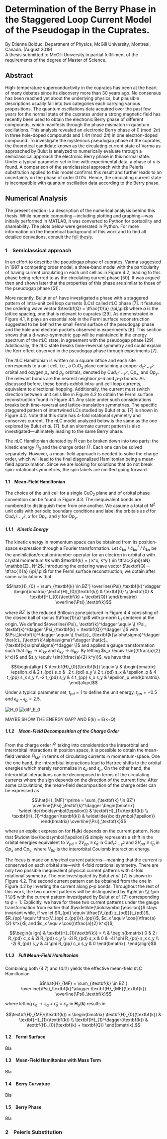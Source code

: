 # Determination of the Berry Phase in the Staggered Loop Current Model of the Pseudogap in the Cuprates.

By Etienne Bolduc, Department of Physics, McGill University, Montreal, Canada. (August 2019)  
A thesis submitted to McGill University in partial fulfillment of the requirements of the degree of Master of Science.

## Abstract

High-temperature superconductivity in the cuprates has been at the heart of many debates since its discovery more than 30 years ago. No consensus has been reached yet about the underlying physics, but plausible descriptions usually fall into two categories each carrying various propositions. The quantum oscillations data acquired over the past few years for the normal state of the cuprates under a strong magnetic field has recently been used to obtain the electronic Berry phase of different compounds, which manifests through the phase mismatch in quantum oscillations. This analysis revealed an electronic Berry phase of $0 \pmod{2\pi}$ in three hole-doped compounds and $1.4\pi \pmod{2\pi}$ in one electron-doped compound. To investigate the mysterious pseudogap phase of the cuprates, the theoretical candidate known as the circulating current state of Varma as approached by Bulut is analyzed to numerically evaluate through a semiclassical approach the electronic Berry phase in this normal state. Under a typical parameter set in line with experimental data, a phase of $\pi$ is found. A comparison of the semiclassical approach with the Peierls substitution applied to this model confirms this result and further leads to an uncertainty on the phase of order $0.01\pi$. Hence, the circulating current state is incompatible with quantum oscillation data according to the Berry phase.

## Numerical Analysis

The present section is a description of the numerical analysis behind this thesis. While numeric computing—including plotting and graphing—was initially performed in MATLAB, it was converted to Python for portability and shareability. The plots below were generated in Python. For more information on the theoretical background of this work and to find all detailed derivations, consult the [full thesis](bolduc-2019-determination-of-the-berry-phase-in-the-staggered-loop-current-model-of-the-pseudogap-in-the-cuprates.pdf).

### 1　Semiclassical approach

In an effort to describe the pseudogap phase of cuprates, Varma suggested in 1997 a competing order model, a three-band model with the particularity of having current circulating in each unit cell as in Figure 4.2, leading to this phase being referred to as the circulating current phase [50]. It was argued then and shown later that the properties of this phase are similar to those of the pseudogap phase [51].

More recently, Bulut _et al._ have investigated a phase with a staggered pattern of intra-unit cell loop currents (LCs) called $\pi\textrm{LC}$ phase [7]. It features the ordering wave vector $\textbf{Q} = \tfrac{1}{a} (\pi,\pi)$ where $a$ is the lattice spacing, one that is relevant to cuprates [29]. As demonstrated in Figure 4.1, it plays an essential role in the Fermi surface reconstruction suggested to be behind the small Fermi surface of the pseudogap phase and the hole and electron pockets observed in experiments [8]. This section shows that a d-wave-symmetric gap will be maintained in the energy spectrum of the $\pi\textrm{LC}$ state, in agreement with the pseudogap phase [29]. Additionally, the $\pi\textrm{LC}$ state breaks time-reversal symmetry and could explain the Kerr effect observed in the pseudogap phase through experiments [7].

The $\pi\textrm{LC}$ Hamiltonian is written on a square lattice and each site corresponds to a unit cell, i.e., a $\textrm{CuO}_ 2$ plane containing a copper $d_{x^2-y^2}$ orbital and oxygen $p_x$ and $p_y$ orbitals, denoted by $\textrm{Cu}d_{x^2-y^2}$, $\textrm{O}p_x$, and $\textrm{O}p_y$. The relevant bonds are the nearest neighbor $p–d$ and $p–p$ bonds. As discussed before, these bonds exhibit intra-unit cell loop currents, equivalent to directional hopping. Additionally, the current must switch direction between unit cells like in Figure 4.2 to obtain the Fermi surface reconstruction found in Figure 4.1. Any state under such considerations breaks both time-reversal and lattice-translation symmetries. The specific staggered pattern of intertwined LCs studied by Bulut _et al._ [7] is shown in Figure 4.2. Note that this state has 4-fold rotational symmetry and conserves current. The $\pi\textrm{LC}$ model analyzed below is the same as the one explored by Bulut _et al._ [7], but an alternate current pattern is also investigated—ultimately leading to the same Berry phase.

The $\pi\textrm{LC}$ Hamiltonian denoted by $\hat{H}$ can be broken down into two parts: the kinetic energy $\hat{H}_0$ and the charge order $\hat{H}^\prime$. Each one can be solved separately. However, a mean-field approach is needed to solve the charge order, which will lead to the final diagonalized Hamiltonian being a mean-field approximation. Since we are looking for solutions that do not break spin-rotational symmetries, the spin labels are omitted going forward.

#### 1.1　Mean-Field Hamiltonian

The choice of the unit cell for a single $\textrm{CuO}_ 2$ plane and of orbital phase convention can be found in Figure 4.3. The inequivalent bonds are numbered to distinguish them from one another. We assume a total of $N^2$ unit cells with periodic boundary conditions and label the orbitals as $d$ for $\textrm{Cu}d_{x^2-y^2}$, $x$ for $\textrm{O}p_x$, and $y$ for $\textrm{O}p_y$.

##### 1.1.1　Kinetic Energy

The kinetic energy in momentum space can be obtained from its position-space expression through a Fourier transformation. Let $\hat{c}_ {\textbf{k}\alpha}$ / $\hat{c}_ {\textbf{k}\alpha}^\dagger$ / $\hat{n}_ {\textbf{k}\alpha}$ be the annihilation/creation/number operator for an electron in orbital $\alpha$ with crystal momentum $\hbar \textbf{k}$ with $\textbf{k} = ( k^x, k^y ) \in \tfrac{2\pi}{aN} \mathbb{Z}_ N^2$. Introducing the ordering wave vector $\textbf{Q} = \tfrac{1}{a} (\pi,\pi)$ for the Fermi surface reconstruction, we obtain after some calculations that

```math
\hat{H}_{0} = \sum_{\textbf{k} \in BZ'} \overline{\Psi}_\textbf{k}^\dagger
\begin{bmatrix}
\textbf{H}_{0}(\textbf{k}) & \textbf{0} \\
\textbf{0} & \textbf{H}_{0}(\textbf{k} + \textbf{Q})
\end{bmatrix}
\overline{\Psi}_\textbf{k}
```

where $BZ^\prime$ is the reduced Brillouin zone pictured in Figure 4.4 consisting of the closed ball of radius $\tfrac{1}{a} \pi$ with p-norm $L_1$ centered at the origin. We defined $\overline{\Psi}_ \textbf{k}^\dagger \equiv \[ \Psi_ \textbf{k}^\dagger \Psi_{\textbf{k} + \textbf{Q}}^\dagger \]$ with $\Psi_\textbf{k}^\dagger \equiv \[ \hat{c}_ {\textbf{k}\alpha\sigma}^\dagger \hat{c}_ {\textbf{k}\alpha\sigma}^\dagger \hat{c}_ {\textbf{k}\alpha\sigma}^\dagger \]$ and applied a gauge transformation such that $\hat{c}_ {\textbf{k} x} \rightarrow i\hat{c}_ {\textbf{k} x}$ and $\hat{c}_ {\textbf{k} y} \rightarrow i\hat{c}_ {\textbf{k} y}$. By letting $s_x \equiv \sin{(\tfrac{a}{2} k^x)}$ and $s_y \equiv \sin{(\tfrac{a}{2} k^y)}$, we have that

```math
\begin{align}
& \textbf{H}_{0}(\textbf{k}) \equiv \\
& \begin{bmatrix}
\epsilon_d & 2 t_{pd} s_x & -2 t_{pd} s_y \\
2 t_{pd} s_x & \epsilon_p & 4 t_{pp} s_x s_y \\
-2 t_{pd} s_y & 4 t_{pp} s_x s_y & \epsilon_p
\end{bmatrix}.
\end{align}
```

Under a typical parameter set, $t_{pd} = 1$ to define the unit energy, $t_{pp} = −0.5$ and $\epsilon_d − \epsilon_p = 2.5$.

![H_0](https://github.com/ebolduc37/msc-thesis/assets/44382376/533e16af-a1cc-426e-8782-79ac6a75b741)
![diff_E_0](https://github.com/ebolduc37/msc-thesis/assets/44382376/a095bb10-cdce-4100-9303-ad42d7cafd6e)


MAYBE SHOW THE ENERGY GAP? AND E(k) = E(k+Q)

##### 1.1.2　Mean-Field Decomposition of the Charge Order

From the charge order $\hat{H}^\prime$ taking into consideration the intraorbital and interorbital interactions in position space, it is possible to obtain the mean-field version $\hat{H}^\prime_{MF}$ in terms of circulating currents in momentum-space. One the one hand, the intraorbital interactions lead to Hartree shifts to the orbital energies which merely renormalize in $\epsilon_d$ and $\epsilon_p$. On the other hand, the interorbital interactions can be decomposed in terms of the circulating currents where the sign depends on the direction of the current flow. After some calculations, the mean-field decomposition of the charge order can be expressed as

```math
\hat{H}_{MF}^\prime = \sum_{\textbf{k} \in BZ'} \overline{\Psi}_\textbf{k}^\dagger
\begin{bmatrix}
\widetilde{\boldsymbol{\epsilon}} & \textbf{H}_{1}(\textbf{k}) \\
\textbf{H}_{1}^\dagger(\textbf{k}) & \widetilde{\boldsymbol{\epsilon}}
\end{bmatrix}
\overline{\Psi}_\textbf{k}
```

where an explicit expression for $\textbf{H}_ {1}(\textbf{k})$ depends on the current pattern. Note that $\widetilde{\boldsymbol{\epsilon}}$ simply represents a shift in the orbital energies equivalent to $V_ {pd} + 2V_ {pp} \equiv \widetilde{\epsilon}_ d$ in $\textrm{Cu}d_{x^2-y^2}$ and $2V_{pd} \equiv \widetilde{\epsilon}_ p$ in $\textrm{O}p_x$ and $\textrm{O}p_y$, where $V_{\beta \alpha}$ is the interorbital Coulomb interaction energy.

The focus is made on _physical_ current patterns—meaning that the current is conserved on each orbital site—with 4-fold rotational symmetry. There are only two possible inequivalent physical current patterns with 4-fold rotational symmetry. The one investigated by Bulut _et al._ [7] is shown in Figure 4.2. The second current pattern can be obtained from the one in Figure 4.2 by inverting the current along $p–p$ bonds. Throughout the rest of this work, the two current patterns will be distinguished by $\phi \in \\{ \pm 1 \\}$ with the current pattern investigated by Bulut _et al._ [7] corresponding to $\phi = 1$. Explicitly, we have for these two current patterns under the gauge transformation from earlier that $\widetilde{\boldsymbol{\epsilon}}$ stays invariant while, if we let $R_{pd} \equiv \tfrac{V_{pd} z_{pd}}{t_{pd}}$, $R_{pp} \equiv \tfrac{V_{pp} z_{pp}}{t_{pp}}$, $c_x \equiv \cos{(\tfrac{a}{2} k^x)}$, and $c_x \equiv \cos{(\tfrac{a}{2} k^x)}$,

```math
\begin{align}
& \textbf{H}_{1}(\textbf{k}) = \\
& \begin{bmatrix}
0 & 2 i R_{pd} c_x & 2i R_{pd} c_y \\
-2i R_{pd} s_x & 0 & -4i \phi R_{pp} s_x c_y \\
-2i R_{pd} s_y & 4i \phi R_{pp} c_x s_y & 0
\end{bmatrix}.
\end{align}
```

##### 1.1.3　Full Mean-Field Hamiltonian

Combining both (4.7) and (4.11) yields the effective mean-field $\pi\textrm{LC}$ Hamiltonian

```math
\hat{H}_{MF} = \sum_{\textbf{k} \in BZ'} \overline{\Psi}_\textbf{k}^\dagger \textbf{H}_{MF}(\textbf{k}) \overline{\Psi}_\textbf{k}
```
where letting $\epsilon_ d \rightarrow \epsilon_ \alpha + \widetilde{\epsilon}_ \alpha \equiv \varepsilon_ \alpha$ in $\textbf{H}_{0}(\textbf{k})$ results in

```math
\textbf{H}_{MF}(\textbf{k}) =
\begin{bmatrix}
\textbf{H}_{0}(\textbf{k}) & \textbf{H}_{1}(\textbf{k}) \\
\textbf{H}_{1}^\dagger(\textbf{k}) & \textbf{H}_{0}(\textbf{k} + \textbf{Q})
\end{bmatrix}.
```

#### 1.2　Fermi Surface

Bla

#### 1.3　Mean-Field Hamiltonian with Mass Term

Bla

#### 1.4　Berry Curvature

Bla

#### 1.5　Berry Phase

Bla

### 2　Peierls Substitution

